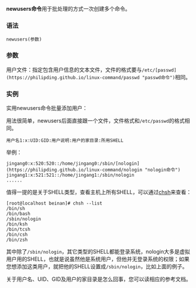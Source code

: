 **newusers命令**用于批处理的方式一次创建多个命令。

### 语法  

```
newusers(参数)
```

### 参数  

用户文件：指定包含用户信息的文本文件，文件的格式要与`/etc/[passwd](https://philipding.github.io/linux-command/passwd "passwd命令")`相同。

### 实例  

实用newusers命令批量添加用户：

用法很简单，newusers后面直接跟一个文件，文件格式和`/etc/passwd`的格式相同。

```
用户名1:x:UID:GID:用户说明:用户的家目录:所用SHELL
```

举例：

```
jingang0:x:520:520::/home/jingang0:/sbin/[nologin](https://philipding.github.io/linux-command/nologin "nologin命令")
jingang1:x:521:521::/home/jingang1:/sbin/nologin
......
```

值得一提的是关于SHELL类型，查看主机上所有SHELL，可以通过[chsh](https://philipding.github.io/linux-command/chsh "chsh命令")来查看：

```
[root@localhost beinan]# chsh --list
/bin/sh
/bin/bash
/sbin/nologin
/bin/ksh
/bin/tcsh
/bin/csh
/bin/zsh
```

其中除了`/sbin/nologin`，其它类型的SHELL都能登录系统，nologin大多是虚拟用户用的SHELL，也就是说虽然他是系统用户，但他并无登录系统的权限；如果您想添加这类用户，就把他的SHELL设置成`/sbin/nologin`，比如上面的例子。

关于用户名、UID、GID及用户的家目录是怎么回事，您可以读相应的参考文档。